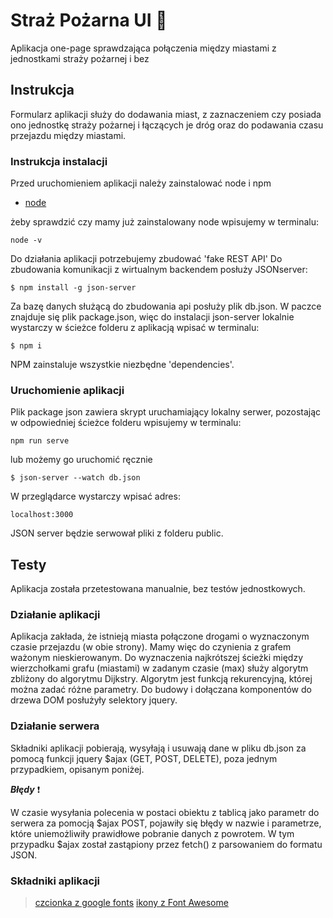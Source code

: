 # Straż Pożarna UI :fire_engine: 



Aplikacja one-page sprawdzająca połączenia między miastami z jednostkami straży pożarnej i bez

## Instrukcja

Formularz aplikacji służy do dodawania miast, z zaznaczeniem czy posiada ono jednostkę straży pożarnej i łączących je dróg
oraz do podawania czasu przejazdu między miastami.

### Instrukcja instalacji

Przed uruchomieniem aplikacji należy zainstalować node i npm
* [node](https://nodejs.org/en/download/current/)

żeby sprawdzić czy mamy już zainstalowany node wpisujemy w terminalu:

```
node -v
```
Do działania aplikacji potrzebujemy zbudować 'fake REST API'
Do zbudowania komunikacji z wirtualnym backendem posłuży JSONserver:

```
$ npm install -g json-server
```
Za bazę danych służącą do zbudowania api posłuży plik db.json.
W paczce znajduje się plik package.json, więc do instalacji json-server lokalnie wystarczy w ścieżce folderu z aplikacją wpisać w terminalu:

```
$ npm i
```

NPM zainstaluje wszystkie niezbędne 'dependencies'.

### Uruchomienie aplikacji

Plik package json zawiera skrypt uruchamiający lokalny serwer, pozostając w odpowiedniej ścieżce folderu wpisujemy w terminalu:

```
npm run serve
```

lub możemy go uruchomić ręcznie

```
$ json-server --watch db.json
```

W przeglądarce wystarczy wpisać adres:

```
localhost:3000
```
JSON server będzie serwował pliki z folderu public.

## Testy

Aplikacja została przetestowana manualnie, bez testów jednostkowych.

### Działanie aplikacji

Aplikacja zakłada, że istnieją miasta połączone drogami o wyznaczonym czasie przejazdu (w obie strony). Mamy więc do czynienia z grafem ważonym nieskierowanym. Do wyznaczenia najkrótszej ścieżki między wierzchołkami grafu (miastami) w zadanym czasie (max) służy algorytm zbliżony do algorytmu Dijkstry.
Algorytm jest funkcją rekurencyjną, której można zadać różne parametry.
Do budowy i dołączana komponentów do drzewa DOM posłużyły selektory jquery.

### Działanie serwera

Składniki aplikacji pobierają, wysyłają i usuwają dane w pliku db.json za pomocą funkcji jquery $ajax (GET, POST, DELETE), poza jednym przypadkiem, opisanym poniżej.

***Błędy*** :exclamation:

W czasie wysyłania polecenia w postaci obiektu z tablicą jako parametr do serwera za pomocją $ajax POST, pojawiły się błędy w nazwie i parametrze, które uniemożliwiły prawidłowe pobranie danych z powrotem.
W tym przypadku $ajax został zastąpiony przez fetch() z parsowaniem do formatu JSON.

### Składniki aplikacji

> [czcionka z google fonts](https://fonts.google.com/specimen/Roboto)
> [ikony z Font Awesome](https://fontawesome.com/)


